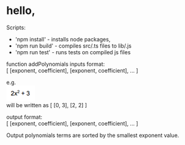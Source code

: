 # hello,

Scripts:

- 'npm install' - installs node packages,
- 'npm run build' - compiles src/.ts files to lib/.js
- 'npm run test' - runs tests on compiled js files

function addPolynomials inputs format:  
[ [exponent, coefficient], [exponent, coefficient], ... ]

e.g.  
![Test Image 1](poly.png)  
will be written as [ [0, 3], [2, 2] ]

output format:  
[ [exponent, coefficient], [exponent, coefficient], ... ]

Output polynomials terms are sorted by the smallest exponent value.
